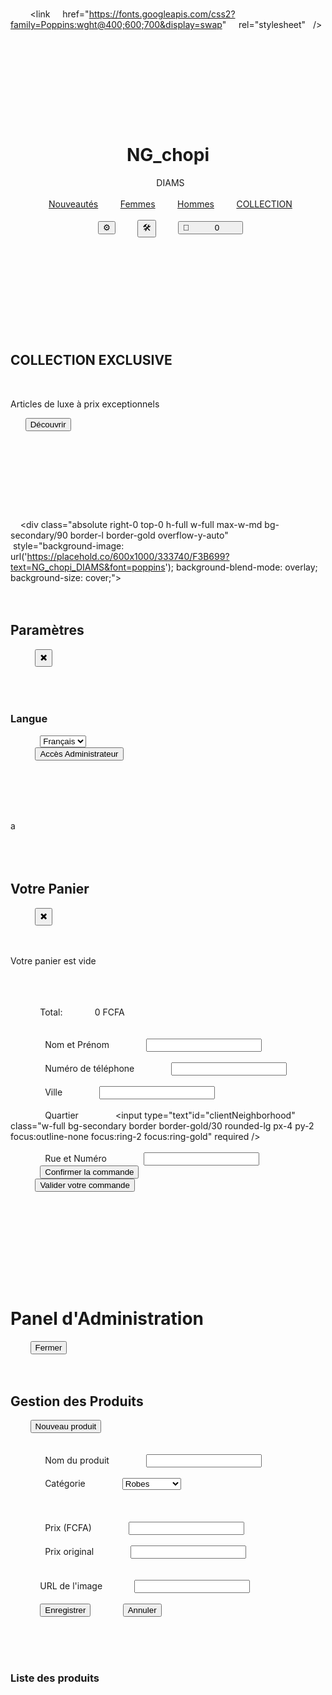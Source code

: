 <html lang="fr">
<head>
  <meta charset="UTF-8" />
  <meta name="viewport" content="width=device-width, initial-scale=1" />
  <title>NG_chopi_DIAMS - Boutique de Luxe</title>

    <link rel="preconnect" href="https://fonts.googleapis.com" />
  <link rel="preconnect" href="https://fonts.gstatic.com" crossorigin />
  <link
    href="https://fonts.googleapis.com/css2?family=Poppins:wght@400;600;700&display=swap"
    rel="stylesheet"
  />

    <script src="https://cdn.tailwindcss.com"></script>

    <script>
    tailwind.config = {
      theme: {
        extend: {
          colors: {
            // 🎨 Palette NG_chopi_DIAMS
            primary: "#111822", // Fond principal
            secondary: "#333740", // Sections
            neutral: "#6C6A6A", // Texte secondaire
            brownDark: "#4F362A", // Accent chaud
            brownSoft: "#745850", // Survol, ombres
            gold: "#F3B699", // Accent luxe (boutons, logo)
          },
          fontFamily: {
            sans: ["Poppins", "sans-serif"],
          },
          boxShadow: {
            glow: "0 0 20px rgba(243, 182, 153, 0.3)",
          },
        },
      },
    };
  </script>
</head>
<body class="bg-primary text-gray-100 font-sans">
    <header class="bg-gradient-to-r from-black via-primary to-black border-b border-gold sticky top-0 z-50">
    <div class="container mx-auto px-4 py-4 flex justify-between items-center">
      <div class="flex items-center space-x-2">
        <h1 id="siteTitle" class="text-3xl font-bold text-gold">NG_chopi</h1>
        <span id="siteSubtitle" class="text-gold font-semibold">DIAMS</span>
      </div>
      <nav class="hidden md:flex space-x-6">
        <a href="#" id="navNew" class="text-gray-300 hover:text-gold">Nouveautés</a>
        <a href="#" id="navWomen" class="text-gray-300 hover:text-gold">Femmes</a>
        <a href="#" id="navMen" class="text-gray-300 hover:text-gold">Hommes</a>
        <a href="#" id="navCollection" class="text-gold font-bold">COLLECTION</a>
      </nav>
      <div class="flex items-center space-x-4">
        <button id="settingsBtn" class="text-gold hover:text-gold/80" title="Paramètres">⚙️</button>
        <button id="adminBtn" class="text-gold hover:text-gold/80" title="Admin">🛠️</button>
        <button id="cartBtn" class="relative text-gold hover:text-gold/80" title="Panier">🛒
          <span id="cartCount" class="absolute -top-2 -right-2 bg-gold text-primary text-xs rounded-full h-5 w-5 flex items-center justify-center font-bold hidden">0</span>
        </button>
      </div>
    </div>
  </header>

    <section class="bg-gradient-to-r from-gold to-brownSoft text-primary py-16 text-center">
    <div class="container mx-auto px-4">
      <h2 id="heroTitle" class="text-4xl md:text-5xl font-bold mb-4">COLLECTION EXCLUSIVE</h2>
      <p id="heroSubtitle" class="text-xl mb-8">Articles de luxe à prix exceptionnels</p>
      <button id="heroButton" class="bg-primary text-gold px-8 py-3 rounded-full font-bold hover:bg-secondary transition shadow-lg">Découvrir</button>
    </div>
  </section>

    <section class="container mx-auto px-4 py-12">
    <div id="productsContainer" class="grid grid-cols-1 sm:grid-cols-2 md:grid-cols-3 lg:grid-cols-4 gap-8"></div>
  </section>

    <div id="settingsPanel" class="fixed inset-0 bg-primary bg-opacity-90 z-50 hidden backdrop-blur-sm">
    <div class="absolute right-0 top-0 h-full w-full max-w-md bg-secondary/90 border-l border-gold overflow-y-auto"
         style="background-image: url('https://placehold.co/600x1000/333740/F3B699?text=NG_chopi_DIAMS&font=poppins'); background-blend-mode: overlay; background-size: cover;">
      <div class="p-6">
        <div class="flex justify-between items-center mb-6">
          <h2 id="settingsTitle" class="text-xl font-bold text-gold">Paramètres</h2>
          <button id="closeSettings" class="text-gold hover:text-gold/80 text-2xl">✖️</button>
        </div>
        <div class="space-y-6">
          <div>
            <h3 id="languageLabel" class="text-lg font-semibold text-gold mb-3">Langue</h3>
            <select id="languageSelector" class="w-full bg-primary border border-gold/30 text-white rounded-lg px-4 py-2 focus:outline-none focus:ring-2 focus:ring-gold">
              <option value="fr">Français</option>
              <option value="en">English</option>
              <option value="ln">Lingala</option>
            </select>
          </div>
          <button id="adminAccessBtn" class="w-full bg-gradient-to-r from-gold to-brownSoft text-primary py-3 rounded-lg font-bold hover:opacity-90 transition">Accès Administrateur</button>
        </div>
      </div>
    </div>
  </div>

    <div id="cartOverlay" class="fixed inset-0 bg-black bg-opacity-75 z-50 hidden backdrop-blur-sm">
a <div class="absolute right-0 top-0 h-full w-full max-w-md bg-primary border-l border-gold overflow-y-auto">
      <div class="p-6">
        <div class="flex justify-between items-center mb-6">
          <h2 id="cartTitle" class="text-xl font-bold text-gold">Votre Panier</h2>
          <button id="closeCart" class="text-gold hover:text-gold/80 text-2xl">✖️</button>
        </div>
        <div id="cartItems" class="space-y-4 mb-6">
          <p class="text-neutral text-center py-12" id="cartEmpty">Votre panier est vide</p>
        </div>
        <div class="border-t border-gold/30 pt-6">
          <div class="flex justify-between items-center mb-6">
            <span id="cartTotalLabel" class="text-lg font-semibold">Total:</span>
            <span id="cartTotal" class="text-2xl font-bold text-gold">0 FCFA</span>
          </div>
          <div id="clientForm" class="hidden">
            <div class="mb-4">
              <label id="clientNameLabel" class="block text-gold mb-2">Nom et Prénom</label>
              <input type="text" id="clientName" class="w-full bg-secondary border border-gold/30 rounded-lg px-4 py-2 focus:outline-none focus:ring-2 focus:ring-gold" required />
            </div>
            <div class="mb-4">
              <label id="clientPhoneLabel" class="block text-gold mb-2">Numéro de téléphone</label>
              <input type="tel" id="clientPhone" class="w-full bg-secondary border border-gold/30 rounded-lg px-4 py-2 focus:outline-none focus:ring-2 focus:ring-gold" required />
            </div>
            <div class="mb-4">
              <label id="clientCityLabel" class="block text-gold mb-2">Ville</label>
              <input type="text" id="clientCity" class="w-full bg-secondary border border-gold/30 rounded-lg px-4 py-2 focus:outline-none focus:ring-2 focus:ring-gold" required />
            </div>
            <div class="mb-4">
              <label id="clientNeighborhoodLabel" class="block text-gold mb-2">Quartier</label>
              <input type="text"id="clientNeighborhood" class="w-full bg-secondary border border-gold/30 rounded-lg px-4 py-2 focus:outline-none focus:ring-2 focus:ring-gold" required />
            </div>
            <div class="mb-6">
              <label id="clientStreetLabel" class="block text-gold mb-2">Rue et Numéro</label>
              <input type="text" id="clientStreet" class="w-full bg-secondary border border-gold/30 rounded-lg px-4 py-2 focus:outline-none focus:ring-2 focus:ring-gold" required />
            </div>
            <button id="confirmOrderBtn" class="w-full bg-gradient-to-r from-green-500 to-green-600 text-white py-3 rounded-lg font-bold hover:opacity-90 transition">Confirmer la commande</button>
          </div>
          <button id="validateOrderBtn" class="w-full bg-gradient-to-r from-gold to-brownSoft text-primary py-3 rounded-lg font-bold hover:opacity-90 transition">Valider votre commande</button>
        </div>
      </div>
    </div>
  </div>

    <div id="adminPanel" class="fixed inset-0 bg-primary z-50 overflow-y-auto hidden">
    <div class="container mx-auto px-4 py-12">
      <div class="flex justify-between items-center mb-12">
        <h1 id="adminPanelTitle" class="text-3xl font-bold text-gold">Panel d'Administration</h1>
        <button id="closeAdmin" class="text-gold hover:text-gold/80 px-4 py-2 border border-gold rounded-lg">Fermer</button>
      </div>
      <div class="bg-secondary rounded-lg p-6 mb-8">
        <h2 id="productManagementTitle" class="text-xl font-bold text-gold mb-4">Gestion des Produits</h2>
        <button id="addProductBtn" class="bg-green-500 text-white px-4 py-2 rounded-lg font-bold mb-4">Nouveau produit</button>
        <form id="adminProductForm" class="mb-6">
          <input type="hidden" id="productId" />
          <div class="grid grid-cols-1 md:grid-cols-2 gap-4 mb-4">
            <div>
              <label id="productNameLabel" class="block text-gold mb-2">Nom du produit</label>
              <input type="text" id="productName" class="w-full bg-primary border border-gold/30 rounded-lg px-4 py-2 focus:outline-none focus:ring-2 focus:ring-gold" required />
            </div>
            <div>
              <label id="productCategoryLabel" class="block text-gold mb-2">Catégorie</label>
              <select id="productCategory" class="w-full bg-primary border border-gold/30 rounded-lg px-4 py-2 focus:outline-none focus:ring-2 focus:ring-gold" required>
                <option value="Robes">Robes</option>
                <option value="Hauts">Hauts</option>
                <option value="Accessoires">Accessoires</option>
              </select>
            </div>
          </div>
          <div class="grid grid-cols-1 md:grid-cols-2 gap-4 mb-4">
            <div>
              <label id="productPriceLabel" class="block text-gold mb-2">Prix (FCFA)</label>
              <input type="number" id="productPrice" class="w-full bg-primary border border-gold/30 rounded-lg px-4 py-2 focus:outline-none focus:ring-2 focus:ring-gold" required />
            </div>
            <div>
              <label id="productOriginalPriceLabel" class="block text-gold mb-2">Prix original</label>
              <input type="number" id="productOriginalPrice" class="w-full bg-primary border border-gold/30 rounded-lg px-4 py-2 focus:outline-none focus:ring-2 focus:ring-gold" required />
            </div>
          </div>
          <div class="mb-4">
            <label id="productImageLabel" class="block text-gold mb-2">URL de l'image</label>
            <input type="text" id="productImage" class="w-full bg-primary border border-gold/30 rounded-lg px-4 py-2 mb-2 focus:outline-none focus:ring-2 focus:ring-gold" required />
          </div>
          <div class="flex space-x-3">
            <button id="saveProductBtn" type="submit" class="bg-gold text-primary px-6 py-2 rounded-lg font-bold">Enregistrer</button>
            <button id="cancelEdit" type="button" class="bg-neutral text-white px-6 py-2 rounded-lg font-bold">Annuler</button>
          </div>
        </form>
        <div class="bg-primary rounded-lg p-4 mb-4">
          <h3 id="productListTitle" class="text-lg font-semibold text-gold mb-3">Liste des produits</h3>
          <div id="adminProductsList" class="space-y-3"></div>
        </div>
      </div>
    </div>
  </div>

<script>
document.addEventListener('DOMContentLoaded', function() {
// --------- Données Produits ---------
let products = [
  {
    id: 1,
    name: "Robe de Soirée Élégante",
    price: 75000,
    originalPrice: 95000,
    image: "https://storage.googleapis.com/workspace-0f70711f-8b4e-4d94-86f1-2a93ccde5887/image/4f6e42aa-1393-409a-8d75-35dc173309c3.png",
    category: "Robes",
    rating: 4.8,
  },
  {
    id: 2,
    name: "Top Couture Premium",
    price: 45000,
    originalPrice: 65000,
    image: "https://storage.googleapis.com/workspace-0f70711f-8b4e-4d94-86f1-2a93ccde5887/image/a1a416cf-2ed9-4826-b0fe-b0bf9ac24fba.png",
    category: "Hauts",
    rating: 4.6,
  },
  {
    id: 3,
    name: "Robe Cocktail Diamants",
    price: 89000,
    originalPrice: 120000,
    image: "https://storage.googleapis.com/workspace-0f70711f-8b4e-4d94-86f1-2a93ccde5887/image/dc732eb3-2b4e-46f9-bca1-86c42649759c.png",
    category: "Robes",
    rating: 4.9,
  },
  {
    id: 4,
    name: "Montre Prestige Or",
    price: 125000,
    originalPrice: 180000,
    image: "https://storage.googleapis.com/workspace-0f70711f-8b4e-4d94-86f1-2a93ccde5887/image/58eefe4f-a865-4b1a-b96a-89a1659638b2.png",
    category: "Accessoires",
    rating: 5.0,
  },
];

// --------- Panier ---------
let cart = [];

// --------- Affichage Produits ---------
function displayProducts() {
  const container = document.getElementById('productsContainer');
  container.innerHTML = '';
  products.forEach(product => {
    const discount = Math.round((1 - product.price / product.originalPrice) * 100);
    const div = document.createElement('div');
    // Classes mises à jour avec le nouveau design
    div.className = 'bg-secondary rounded-xl overflow-hidden border border-gold/20 shadow-lg hover:shadow-glow transition-all duration-300';
    div.innerHTML = `
      <div class="relative">
        <img src="${product.image}" alt="${product.name}" class="w-full h-64 object-cover" />
        ${discount > 0 ? `<span class="absolute top-3 left-3 bg-gold text-primary px-2 py-1 rounded text-xs font-bold">-${discount}%</span>` : ''}
      </div>
      <div class="p-4">
        <h3 class="font-semibold mb-2 h-12">${product.name}</h3>
        <div class="flex items-center mb-3">
          ${Array(5).fill().map((_, i) => `<svg class="w-4 h-4 ${i < Math.floor(product.rating) ? 'text-gold' : 'text-neutral'}" fill="currentColor" viewBox="0 0 24 24"><path d="M12 2l3.09 6.26L22 9.27l-5 4.87 1.18 6.88L12 17.77l-6.18 3.25L7 14.14 2 9.27l6.91-1.01L12 2z"/></svg>`).join('')}
          <span class="text-xs text-neutral ml-2">${product.rating}</span>
        </div>
        <div class="flex justify-between items-center">
          <div>
            <p class="text-gold font-bold text-lg">${product.price.toLocaleString()} FCFA</p>
            ${product.price < product.originalPrice ? `<p class="text-neutral text-sm line-through">${product.originalPrice.toLocaleString()} FCFA</p>` : ''}
          </div>
          <button class="bg-gold hover:bg-gold/80 text-primary px-4 py-2 rounded text-sm font-semibold add-to-cart" data-id="${product.id}">Ajouter</button>
        </div>
      </div>
    `;
    container.appendChild(div);
  });
}

// --------- Mise à jour Panier ---------
function updateCart() {
  const cartItems = document.getElementById('cartItems');
  cartItems.innerHTML = '';
  if (cart.length === 0) {
    cartItems.innerHTML = `<p class="text-neutral text-center py-12" id="cartEmpty">${translations[currentLang].cartEmpty}</p>`;
    document.getElementById('cartCount').classList.add('hidden');
    document.getElementById('cartTotal').textContent = '0 FCFA';
    document.getElementById('validateOrderBtn').classList.add('hidden');
    document.getElementById('clientForm').classList.add('hidden');
    return;
  }
  document.getElementById('cartCount').classList.remove('hidden');
  document.getElementById('validateOrderBtn').classList.remove('hidden');

  let total = 0;
  let itemsCount = 0;
  cart.forEach(item => {
    total += item.price * item.quantity;
    itemsCount += item.quantity;
    const div = document.createElement('div');
    div.className = 'flex justify-between items-center bg-secondary p-3 rounded-lg';
    div.innerHTML = `
      <div class="flex items-center space-x-3">
        <img src="${item.image}" alt="${item.name}" class="w-12 h-12 object-cover rounded-md border border-gold/20" />
        <div>
          <p class="font-medium">${item.name}</p>
          <p class="text-sm text-gold">${item.price.toLocaleString()} FCFA x ${item.quantity}</p>
        </div>
      </div>
      <button class="text-red-400 hover:text-red-300 remove-from-cart" data-id="${item.id}">🗑️</button>
    `;
    cartItems.appendChild(div);
  });
  document.getElementById('cartCount').textContent = itemsCount;
  document.getElementById('cartTotal').textContent = total.toLocaleString() + ' FCFA';
}

// --------- Evenements Produits / Panier ---------
document.getElementById('productsContainer').addEventListener('click', (e) => {
  if (e.target.classList.contains('add-to-cart')) {
    const productId = parseInt(e.target.getAttribute('data-id'));
    const product = products.find(p => p.id === productId);
    if (!product) return;
    const cartItem = cart.find(item => item.id === productId);
    if (cartItem) {
      cartItem.quantity++;
    } else {
      cart.push({...product, quantity: 1});
    }
    updateCart();
  }
});

// Gérer la suppression d'articles du panier
document.getElementById('cartItems').addEventListener('click', (e) => {
  if (e.target.classList.contains('remove-from-cart') || e.target.parentElement.classList.contains('remove-from-cart')) {
    const btn = e.target.closest('.remove-from-cart');
    const productId = parseInt(btn.getAttribute('data-id'));
    const itemIndex = cart.findIndex(item => item.id === productId);
    if (itemIndex > -1) {
      cart[itemIndex].quantity--;
      if (cart[itemIndex].quantity === 0) {
        cart.splice(itemIndex, 1);
      }
    }
    updateCart();
  }
});

document.getElementById('cartBtn').addEventListener('click', () => {
  document.getElementById('cartOverlay').classList.remove('hidden');
  updateCart();
});
document.getElementById('closeCart').addEventListener('click', () => {
  document.getElementById('cartOverlay').classList.add('hidden');
});
document.getElementById('validateOrderBtn').addEventListener('click', () => {
  document.getElementById('validateOrderBtn').classList.add('hidden');
  document.getElementById('clientForm').classList.remove('hidden');
});
document.getElementById('confirmOrderBtn').addEventListener('click', () => {
  const clientName = document.getElementById('clientName').value.trim();
  const clientPhone = document.getElementById('clientPhone').value.trim();
  const clientCity = document.getElementById('clientCity').value.trim();
  const clientNeighborhood = document.getElementById('clientNeighborhood').value.trim();
  const clientStreet = document.getElementById('clientStreet').value.trim();
  if (!clientName || !clientPhone || !clientCity || !clientNeighborhood || !clientStreet) {
    alert("Veuillez remplir tous les champs du formulaire");
    return;
  }
  if (cart.length === 0) {
    alert("Votre panier est vide");
    return;
  }
  const total = cart.reduce((sum, item) => sum + item.price * item.quantity, 0);
  const orderDetails = cart.map(item => `• ${item.name} (x${item.quantity}) - ${(item.price * item.quantity).toLocaleString()} FCFA`).join('\n');
  const message = `🌟 Nouvelle commande NG_chopi_DIAMS 🌟\n\nCOMMANDE PREMIUM:\n${orderDetails}\n\nTOTAL: ${total.toLocaleString()} FCFA\n\nCLIENT:\nNom: ${clientName}\nTéléphone: ${clientPhone}\nAdresse: ${clientCity}, ${clientNeighborhood}, ${clientStreet}\n\nMerci pour votre commande !`;
  const whatsappUrl = `https://wa.me/242064230404?text=${encodeURIComponent(message)}`;
  window.open(whatsappUrl, '_blank');
  cart = [];
  updateCart();
  document.getElementById('clientForm').classList.add('hidden');
  document.getElementById('validateOrderBtn').classList.remove('hidden');
  document.getElementById('cartOverlay').classList.add('hidden');
  // Réinitialiser le formulaire
  document.getElementById('clientName').value = '';
  document.getElementById('clientPhone').value = '';
  document.getElementById('clientCity').value = '';
  document.getElementById('clientNeighborhood').value = '';
  document.getElementById('clientStreet').value = '';
});

// --------- Admin ---------
document.getElementById('adminBtn').addEventListener('click', () => {
  const code = prompt("Entrez le code d'accès à l'espace administrateur:");
  if (code === "@inganibirds2007") {
    document.getElementById('adminPanel').classList.remove('hidden');
    loadAdminProducts();
  } else {
    alert("Code incorrect !");
  }
});
document.getElementById('closeAdmin').addEventListener('click', () => {
  document.getElementById('adminPanel').classList.add('hidden');
});
document.getElementById('addProductBtn').addEventListener('click', resetAdminForm);
document.getElementById('cancelEdit').addEventListener('click', resetAdminForm);
document.getElementById('adminProductForm').addEventListener('submit', function(e) {
  e.preventDefault();
  const id = document.getElementById('productId').value;
  const name = document.getElementById('productName').value.trim();
  const price = parseInt(document.getElementById('productPrice').value);
  const originalPrice = parseInt(document.getElementById('productOriginalPrice').value);
  const image = document.getElementById('productImage').value.trim();
  const category = document.getElementById('productCategory').value;
  if (!name || !price || !originalPrice || !image || !category) {
    alert("Veuillez remplir tous les champs");
    return;
  }
  if (id) {
    const index = products.findIndex(p => p.id == id);
    if (index !== -1) {
      products[index] = { id: Number(id), name, price, originalPrice, image, category, rating: products[index].rating || 4.5 };
    }
  } else {
    products.push({ id: Date.now(), name, price, originalPrice, image, category, rating: 4.5 });
  }
  resetAdminForm();
  loadAdminProducts();
  displayProducts();
});
function resetAdminForm() {
  document.getElementById('productId').value = '';
  document.getElementById('adminProductForm').reset();
  document.getElementById('saveProductBtn').textContent = translations[currentLang].saveBtn;
}
function loadAdminProducts() {
  const container = document.getElementById('adminProductsList');
  container.innerHTML = '';
  products.forEach(product => {
    const div = document.createElement('div');
    div.className = 'flex justify-between items-center bg-primary p-3 rounded-lg border border-gold/10';
    div.innerHTML = `
      <div class="flex items-center space-x-3">
        <img src="${product.image}" alt="${product.name}" class="w-10 h-10 object-cover rounded-md" />
        <div>
          <h4 class="font-medium">${product.name}</h4>
          <p class="text-sm text-gold">${product.price.toLocaleString()} FCFA</p>
        </div>
      </div>
      <div class="flex space-x-2">
        <button class="admin-edit-btn text-gold hover:text-gold/80" data-id="${product.id}">✏️</button>
        <button class="admin-delete-btn text-red-400 hover:text-red-300" data-id="${product.id}">🗑️</button>
      </div>
    `;
    container.appendChild(div);
  });
}
document.getElementById('adminProductsList').addEventListener('click', e => {
  if (e.target.classList.contains('admin-edit-btn') || e.target.parentElement.classList.contains('admin-edit-btn')) {
    const btn = e.target.closest('.admin-edit-btn');
    const id = parseInt(btn.getAttribute('data-id'));
    const product = products.find(p => p.id === id);
    if (!product) return;
    document.getElementById('productId').value = product.id;
    document.getElementById('productName').value = product.name;
    document.getElementById('productPrice').value = product.price;
    document.getElementById('productOriginalPrice').value = product.originalPrice;
    document.getElementById('productImage').value = product.image;
    document.getElementById('productCategory').value = product.category;
    document.getElementById('saveProductBtn').textContent = "Modifier";
    window.scrollTo(0, 0);
  }
  if (e.target.classList.contains('admin-delete-btn') || e.target.parentElement.classList.contains('admin-delete-btn')) {
    const btn = e.target.closest('.admin-delete-btn');
    const id = parseInt(btn.getAttribute('data-id'));
    if (confirm("Voulez-vous vraiment supprimer ce produit ?")) {
      products = products.filter(p => p.id !== id);
      loadAdminProducts();
      displayProducts();
    }
  }
});

// --------- Paramètres ---------
document.getElementById('settingsBtn').addEventListener('click', () => {
  document.getElementById('settingsPanel').classList.remove('hidden');
});
document.getElementById('closeSettings').addEventListener('click', () => {
  document.getElementById('settingsPanel').classList.add('hidden');
});
document.getElementById('adminAccessBtn').addEventListener('click', () => {
  document.getElementById('settingsPanel').classList.add('hidden');
  const code = prompt("Entrez le code d'accès à l'espace administrateur:");
  if (code === "@inganibirds2007") {
    document.getElementById('adminPanel').classList.remove('hidden');
    loadAdminProducts();
  } else {
    alert("Code incorrect !");
  }
});

// --------- Multilingue ---------
let currentLang = 'fr';
const translations = {
  fr: {
    siteTitle: "NG_chopi",
    siteSubtitle: "DIAMS",
    navNew: "Nouveautés",
    navWomen: "Femmes",
    navMen: "Hommes",
    navCollection: "COLLECTION",
    heroTitle: "COLLECTION EXCLUSIVE",
    heroSubtitle: "Articles de luxe à prix exceptionnels",
    heroButton: "Découvrir",
    cartEmpty: "Votre panier est vide",
    cartTotalLabel: "Total:",
    validateOrderBtn: "Valider votre commande",
    confirmOrderBtn: "Confirmer la commande",
    settingsTitle: "Paramètres",
    languageLabel: "Langue",
    adminAccessBtn: "Accès Administrateur",
    cartTitle: "Votre Panier",
    clientNameLabel: "Nom et Prénom",
    clientPhoneLabel: "Numéro de téléphone",
    clientCityLabel: "Ville",
    clientNeighborhoodLabel: "Quartier",
    clientStreetLabel: "Rue et Numéro",
    adminPanelTitle: "Panel d'Administration",
    productManagementTitle: "Gestion des Produits",
    addProductBtn: "Nouveau produit",
    productNameLabel: "Nom du produit",
    productCategoryLabel: "Catégorie",
    productPriceLabel: "Prix (FCFA)",
    productOriginalPriceLabel: "Prix original",
    productImageLabel: "URL de l'image",
    saveBtn: "Enregistrer",
    cancelBtn: "Annuler",
    productListTitle: "Liste des produits",
  },
  en: {
    siteTitle: "NG_chopi",
    siteSubtitle: "DIAMS",
    navNew: "New",
    navWomen: "Women",
    navMen: "Men",
    navCollection: "COLLECTION",
    heroTitle: "EXCLUSIVE COLLECTION",
    heroSubtitle: "Luxury items at exceptional prices",
    heroButton: "Discover",
    cartEmpty: "Your cart is empty",
    cartTotalLabel: "Total:",
    validateOrderBtn: "Validate your order",
    confirmOrderBtn: "Confirm order",
    settingsTitle: "Settings",
    languageLabel: "Language",
    adminAccessBtn: "Admin Access",
    cartTitle: "Your Cart",
    clientNameLabel: "Full Name",
    clientPhoneLabel: "Phone number",
    clientCityLabel: "City",
    clientNeighborhoodLabel: "Neighborhood",
    clientStreetLabel: "Street and Number",
    adminPanelTitle: "Admin Panel",
    productManagementTitle: "Product Management",
    addProductBtn: "New product",
    productNameLabel: "Product name",
    productCategoryLabel: "Category",
    productPriceLabel: "Price (FCFA)",
    productOriginalPriceLabel: "Original price",
    productImageLabel: "Image URL",
    saveBtn: "Save",
    cancelBtn: "Cancel",
    productListTitle: "Product list",
  },
  ln: {
    siteTitle: "NG_chopi",
    siteSubtitle: "DIAMS",
    navNew: "Ya sika",
    navWomen: "Basi",
    navMen: "Mibali",
    navCollection: "COLLECTION",
    heroTitle: "COLLECTION YA MOTUYA",
    heroSubtitle: "Biloko ya luxe na ntalo kitoko",
    heroButton: "Tala",
    cartEmpty: "Panier na yo ezali polele",
    cartTotalLabel: "Total:",
    validateOrderBtn: "Ndimisa commande",
    confirmOrderBtn: "Tinda commande",
    settingsTitle: "Paramètres",
    languageLabel: "Lokota",
    adminAccessBtn: "Accès Admin",
    cartTitle: "Panier na Yo",
    clientNameLabel: "Nkombo na yo",
    clientPhoneLabel: "Numéro ya téléphone",
    clientCityLabel: "Mboka",
    clientNeighborhoodLabel: "Quartier",
    clientStreetLabel: "Balabala mpe Numéro",
    adminPanelTitle: "Panel Admin",
    productManagementTitle: "Gestion ya biloko",
    addProductBtn: "Eloko ya sika",
    productNameLabel: "Nkombo ya eloko",
    productCategoryLabel: "Catégorie",
    productPriceLabel: "Ntalo (FCFA)",
    productOriginalPriceLabel: "Ntalo ya yambo",
    productImageLabel: "URL ya elilingi",
    saveBtn: "Bomba",
    cancelBtn: "Zongisa",
    productListTitle: "Liste ya biloko",
  }
};
function updateLanguage(lang) {
  currentLang = lang;
  const t = translations[lang];
  
  document.getElementById('siteTitle').textContent = t.siteTitle;
  document.getElementById('siteSubtitle').textContent = t.siteSubtitle;
  document.getElementById('navNew').textContent = t.navNew;
  document.getElementById('navWomen').textContent = t.navWomen;
  document.getElementById('navMen').textContent = t.navMen;
  document.getElementById('navCollection').textContent = t.navCollection;
  
  document.getElementById('heroTitle').textContent = t.heroTitle;
  document.getElementById('heroSubtitle').textContent = t.heroSubtitle;
  document.getElementById('heroButton').textContent = t.heroButton;
  
  document.getElementById('cartEmpty').textContent = t.cartEmpty;
  document.getElementById('cartTotalLabel').textContent = t.cartTotalLabel;
  document.getElementById('validateOrderBtn').textContent = t.validateOrderBtn;
  document.getElementById('confirmOrderBtn').textContent = t.confirmOrderBtn;
  
  document.getElementById('settingsTitle').textContent = t.settingsTitle;
  document.getElementById('languageLabel').textContent = t.languageLabel;
  document.getElementById('adminAccessBtn').textContent = t.adminAccessBtn;
  
  document.getElementById('cartTitle').textContent = t.cartTitle;
  document.getElementById('clientNameLabel').textContent = t.clientNameLabel;
  document.getElementById('clientPhoneLabel').textContent = t.clientPhoneLabel;
  document.getElementById('clientCityLabel').textContent = t.clientCityLabel;
  document.getElementById('clientNeighborhoodLabel').textContent = t.clientNeighborhoodLabel;
  document.getElementById('clientStreetLabel').textContent = t.clientStreetLabel;
  
  document.getElementById('adminPanelTitle').textContent = t.adminPanelTitle;
  document.getElementById('productManagementTitle').textContent = t.productManagementTitle;
  document.getElementById('addProductBtn').textContent = t.addProductBtn;
  document.getElementById('productNameLabel').textContent = t.productNameLabel;
  document.getElementById('productCategoryLabel').textContent = t.productCategoryLabel;
  document.getElementById('productPriceLabel').textContent = t.productPriceLabel;
  document.getElementById('productOriginalPriceLabel').textContent = t.productOriginalPriceLabel;
  document.getElementById('productImageLabel').textContent = t.productImageLabel;
s document.getElementById('saveProductBtn').textContent = t.saveBtn;
  document.getElementById('cancelEdit').textContent = t.cancelBtn;
  document.getElementById('productListTitle').textContent = t.productListTitle;
}
document.getElementById('languageSelector').addEventListener('change', e => {
  updateLanguage(e.target.value);
});

// --------- Initialisation ---------
displayProducts();
updateCart();
updateLanguage('fr'); // Définit la langue par défaut au chargement
});
</script>
</body>
</html>
